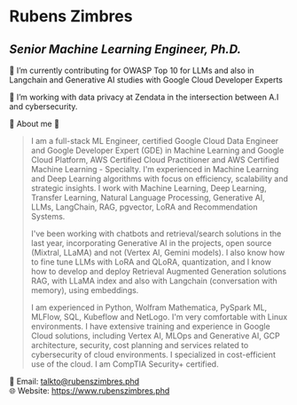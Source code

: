 # Rubens Zimbres

## _Senior Machine Learning Engineer, Ph.D._

 🔭 I’m currently contributing for OWASP Top 10 for LLMs and also in Langchain and Generative AI studies with Google Cloud Developer Experts

 🚀 I’m working with data privacy at Zendata in the intersection between A.I and cybersecurity.

 👾 About me 👾
> I am a full-stack ML Engineer, certified Google Cloud Data Engineer and Google Developer Expert
> (GDE) in Machine Learning and Google Cloud Platform, AWS Certified Cloud Practitioner and
> AWS Certified Machine Learning - Specialty. I'm experienced in Machine Learning and Deep Learning
> algorithms with focus on efficiency, scalability and strategic insights. I work with Machine Learning,
> Deep Learning, Transfer Learning, Natural Language Processing, Generative AI, LLMs, LangChain, RAG,
> pgvector, LoRA and Recommendation Systems.
>
> I've been working with chatbots and retrieval/search solutions in the last year, incorporating
> Generative AI in the projects, open source (Mixtral, LLaMA) and not (Vertex AI, Gemini models).
> I also know how to fine tune LLMs with LoRA and QLoRA, quantization, and I know how to develop and
> deploy Retrieval Augmented Generation solutions RAG, with LLaMA index and also with Langchain
> (conversation with memory), using embeddings.
>    
> I am experienced in Python, Wolfram Mathematica, PySpark ML, MLFlow, SQL, Kubeflow and
> NetLogo. I'm very comfortable with Linux environments. I have extensive training and experience
> in Google Cloud solutions, including Vertex AI, MLOps and Generative AI, GCP architecture,
> security, cost planning and services related to cybersecurity of cloud environments. I specialized
> in cost-efficient use of the cloud. I am CompTIA Security+ certified.
  
📧 Email: talkto@rubenszimbres.phd  
🌐 Website: https://www.rubenszimbres.phd
